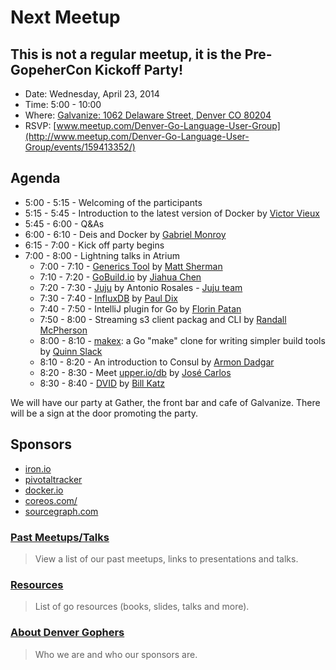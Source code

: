 Next Meetup
==========

## This is not a regular meetup, it is the Pre-GopeherCon Kickoff Party!

* Date: Wednesday, April 23, 2014
* Time: 5:00 - 10:00
* Where: [Galvanize: 1062 Delaware Street, Denver CO 80204](http://goo.gl/TqlYe)
* RSVP: [www.meetup.com/Denver-Go-Language-User-Group](http://www.meetup.com/Denver-Go-Language-User-Group/events/159413352/)
<!--* Amenities: Free beer and pizza compliments of [Pivotal Labs](http://www.pivotallabs.com/)-->


Agenda
--------

* 5:00 - 5:15 - Welcoming of the participants
* 5:15 - 5:45 - Introduction to the latest version of Docker by [Victor Vieux](https://twitter.com/vieux)
* 5:45 - 6:00 - Q&As
* 6:00 - 6:10 - Deis and Docker by [Gabriel Monroy](https://twitter.com/gabrtv)
* 6:15 - 7:00 - Kick off party begins
* 7:00 - 8:00 - Lightning talks in Atrium
  * 7:00 - 7:10 - [Generics Tool](http://clipperhouse.github.io/gen/) by [Matt Sherman](https://twitter.com/clipperhouse)
  * 7:10 - 7:20 - [GoBuild.io](http://gobuild.io/) by [Jiahua Chen](https://github.com/Unknwon)
  * 7:20 - 7:30 - [Juju](https://github.com/juju) by Antonio Rosales - [Juju team](https://juju.ubuntu.com/)
  * 7:30 - 7:40 - [InfluxDB](http://influxdb.org/) by [Paul Dix](https://twitter.com/pauldix)
  * 7:40 - 7:50 - IntelliJ plugin for Go by [Florin Patan](https://twitter.com/dlsniper)
  * 7:50 - 8:00 - Streaming s3 client packag and CLI by [Randall McPherson](https://github.com/rlmcpherson/s3gof3r)
  * 8:00 - 8:10 - [makex](https://github.com/sourcegraph/makex): a Go "make" clone for writing simpler build tools by [Quinn Slack](https://twitter.com/sqs)
  * 8:10 - 8:20 - An introduction to Consul by [Armon Dadgar](https://twitter.com/armon)
  * 8:20 - 8:30 - Meet [upper.io/db](upper.io/db) by [José Carlos](https://github.com/xiam)
  * 8:30 - 8:40 - [DVID](https://github.com/janelia-flyem/dvid) by [Bill Katz](https://github.com/DocSavage)

We will have our party at Gather, the front bar and cafe of Galvanize.
There will be a sign at the door promoting the party.

Sponsors
---------------
* [iron.io](http://www.iron.io/)
* [pivotaltracker](http://www.pivotaltracker.com)
* [docker.io](http://www.docker.io)
* [coreos.com/](https://coreos.com/)
* [sourcegraph.com](https://sourcegraph.com/)


<!---
We meet in the ViaWest Cloud Conference Room East.  
Just walk through Gather (the restaruant) and we are in the second conference room on the left.  
There will be a sign outside the door promoting our meetup.
-->


### [Past Meetups/Talks](https://github.com/DenverGophers/talks/blob/master/PAST.md)
> View a list of our past meetups, links to presentations and talks.


### [Resources](https://github.com/DenverGophers/talks/blob/master/RESOURCES.md)
> List of go resources (books, slides, talks and more).

### [About Denver Gophers](https://github.com/DenverGophers/talks/blob/master/ABOUT.md)
> Who we are and who our sponsors are.
